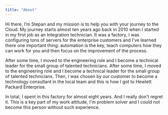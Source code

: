 ```yaml
---
title: "About"
---
```


Hi there, I’m Stepan and my mission is to help you with your journey to the Cloud.
My journey starts almost ten years ago back in 2010 when I started in my first job
as an Integration technician. It was a factory, I was configuring tons of servers
for the enterprise customers and I've learned there one important thing: automation
is the key, teach computers how they can work for you and then focus on the
improvement of the process. 

After some time, I moved to the engineering role and I become a technical leader
for the small group of talented technicians. After some time, I moved to the
engineering role and I become a technical leader for the small group of talented technicians.
Then, I was chosen by our customer to become a technology consultant in the local
team and this is how I got to Hewlett Packard Enterprise.

In total, I spent in this factory for almost eight years. And I really don't regret it.
This is a key part of my work attitude, I'm problem solver and
I could not become this person without such experience.


